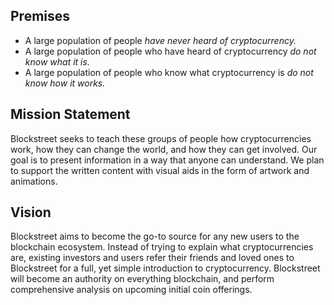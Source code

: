 ## Premises
* A large population of people _have never heard of cryptocurrency._
* A large population of people who have heard of cryptocurrency _do not know what it is._
* A large population of people who know what cryptocurrency is _do not know how it works._

## Mission Statement
Blockstreet seeks to teach these groups of people how cryptocurrencies work, how they can change the world, and how they can get involved. Our goal is to present information in a way that anyone can understand. We plan to support the written content with visual aids in the form of artwork and animations.

## Vision
Blockstreet aims to become the go-to source for any new users to the blockchain ecosystem. Instead of trying to explain what cryptocurrencies are, existing investors and users refer their friends and loved ones to Blockstreet for a full, yet simple introduction to cryptocurrency. Blockstreet will become an authority on everything blockchain, and perform comprehensive analysis on upcoming initial coin offerings.

